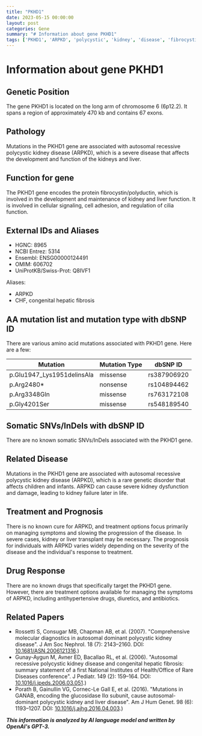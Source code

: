 ```yaml
---
title: "PKHD1"
date: 2023-05-15 00:00:00
layout: post
categories: Gene
summary: "# Information about gene PKHD1"
tags: ['PKHD1', 'ARPKD', 'polycystic', 'kidney', 'disease', 'fibrocystin', 'genetic', 'disorder', 'kidney', 'failure', 'treatment', 'options', 'prognosis']
---
```


# Information about gene PKHD1

## Genetic Position

The gene PKHD1 is located on the long arm of chromosome 6 (6p12.2). It spans a region of approximately 470 kb and contains 67 exons.

## Pathology

Mutations in the PKHD1 gene are associated with autosomal recessive polycystic kidney disease (ARPKD), which is a severe disease that affects the development and function of the kidneys and liver.

## Function for gene

The PKHD1 gene encodes the protein fibrocystin/polyductin, which is involved in the development and maintenance of kidney and liver function. It is involved in cellular signaling, cell adhesion, and regulation of cilia function.

## External IDs and Aliases

- HGNC: 8965
- NCBI Entrez: 5314
- Ensembl: ENSG00000124491
- OMIM: 606702
- UniProtKB/Swiss-Prot: Q8IVF1

Aliases: 
- ARPKD
- CHF, congenital hepatic fibrosis

## AA mutation list and mutation type with dbSNP ID

There are various amino acid mutations associated with PKHD1 gene. Here are a few:

|Mutation  |Mutation Type |dbSNP ID |
|---|---|---|
|p.Glu1947_Lys1951delinsAla    |missense |rs387906920 |
|p.Arg2480*    |nonsense |rs104894462 |
|p.Arg3348Gln    |missense |rs763172108 |
|p.Gly4201Ser    |missense |rs548189540 |

## Somatic SNVs/InDels with dbSNP ID

There are no known somatic SNVs/InDels associated with the PKHD1 gene.

## Related Disease

Mutations in the PKHD1 gene are associated with autosomal recessive polycystic kidney disease (ARPKD), which is a rare genetic disorder that affects children and infants. ARPKD can cause severe kidney dysfunction and damage, leading to kidney failure later in life.

## Treatment and Prognosis

There is no known cure for ARPKD, and treatment options focus primarily on managing symptoms and slowing the progression of the disease. In severe cases, kidney or liver transplant may be necessary. The prognosis for individuals with ARPKD varies widely depending on the severity of the disease and the individual's response to treatment.

## Drug Response

There are no known drugs that specifically target the PKHD1 gene. However, there are treatment options available for managing the symptoms of ARPKD, including antihypertensive drugs, diuretics, and antibiotics.

## Related Papers

- Rossetti S, Consugar MB, Chapman AB, et al. (2007). "Comprehensive molecular diagnostics in autosomal dominant polycystic kidney disease". J Am Soc Nephrol. 18 (7): 2143–2160. DOI: [10.1681/ASN.2006121316](https://doi.org/10.1681/ASN.2006121316).)
- Gunay-Aygun M, Avner ED, Bacallao RL, et al. (2006). "Autosomal recessive polycystic kidney disease and congenital hepatic fibrosis: summary statement of a first National Institutes of Health/Office of Rare Diseases conference". J Pediatr. 149 (2): 159–164. DOI: [10.1016/j.jpeds.2006.03.051](https://doi.org/10.1016/j.jpeds.2006.03.051).)
- Porath B, Gainullin VG, Cornec-Le Gall E, et al. (2016). "Mutations in GANAB, encoding the glucosidase IIα subunit, cause autosomal-dominant polycystic kidney and liver disease". Am J Hum Genet. 98 (6): 1193–1207. DOI: [10.1016/j.ajhg.2016.04.003](https://doi.org/10.1016/j.ajhg.2016.04.003).)

**_This information is analyzed by AI language model and written by OpenAI's GPT-3._**